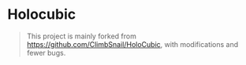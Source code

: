 # Holocubic
> This project is mainly forked from https://github.com/ClimbSnail/HoloCubic, with modifications and fewer bugs.